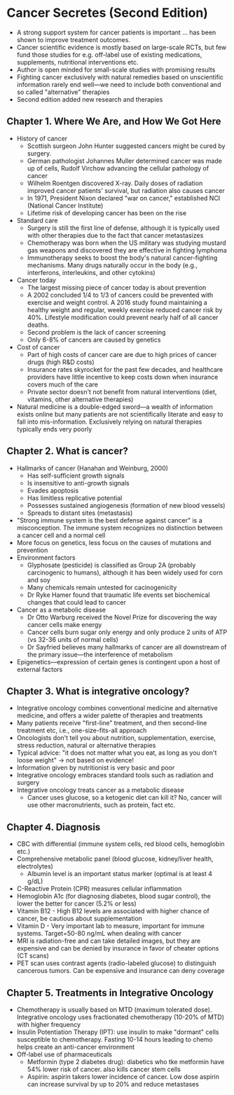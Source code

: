 # Cancer Secretes (Second Edition)

* A strong support system for cancer patients is important ... has been shown to improve treatment outcomes.
* Cancer scientific evidence is mostly based on large-scale RCTs, but few fund those studies for e.g. off-label use of existing medications, supplements, nutritional interventions etc.
* Author is open minded for small-scale studies with promising results
* Fighting cancer exclusively with natural remedies based on unscientific information rarely end well—we need to include both conventional and so called "alternative" therapies
* Second edition added new research and therapies

## Chapter 1. Where We Are, and How We Got Here

* History of cancer
    * Scottish surgeon John Hunter suggested cancers might be cured by surgery.
    * German pathologist Johannes Muller determined cancer was made up of cells, Rudolf Virchow advancing the cellular pathology of cancer
    * Wilhelm Roentgen discovered X-ray. Daily doses of radiation improved cancer patients' survival, but radiation also causes cancer
    * In 1971, President Nixon declared "war on cancer," established NCI (National Cancer Institute)
    * Lifetime risk of developing cancer has been on the rise
* Standard care
    * Surgery is still the first line of defense, although it is typically used with other therapies due to the fact that cancer metastasizes
    * Chemotherapy was born when the US military was studying mustard gas weapons and discovered they are effective in fighting lymphoma
    * Immunotherapy seeks to boost the body's natural cancer-fighting mechanisms. Many drugs naturally occur in the body (e.g., interferons, interleukins, and other cytokins)
* Cancer today
    * The largest missing piece of cancer today is about prevention
    * A 2002 concluded 1/4 to 1/3 of cancers could be prevented with exercise and weight control. A 2016 study found maintaining a healthy weight and regular, weekly exercise reduced cancer risk by 40%. Lifestyle modification could prevent nearly half of all cancer deaths.
    * Second problem is the lack of cancer screening
    * Only 6-8% of cancers are caused by genetics
* Cost of cancer
    * Part of high costs of cancer care are due to high prices of cancer drugs (high R&D costs)
    * Insurance rates skyrocket for the past few decades, and healthcare providers have little incentive to keep costs down when insurance covers much of the care
    * Private sector doesn't not benefit from natural interventions (diet, vitamins, other alternative therapies)
* Natural medicine is a double-edged sword—a wealth of information exists online but many patients are not scientifically literate and easy to fall into mis-information. Exclusively relying on natural therapies typically ends very poorly

## Chapter 2. What is cancer?

* Hallmarks of cancer (Hanahan and Weinburg, 2000)
    * Has self-sufficient growth signals
    * Is insensitive to anti-growth signals
    * Evades apoptosis
    * Has limitless replicative potential
    * Possesses sustained angiogenesis (formation of new blood vessels)
    * Spreads to distant sites (metastasis)
* "Strong immune system is the best defense against cancer" is a misconception. The immune system recognizes no distinction between a cancer cell and a normal cell
* More focus on genetics, less focus on the causes of mutations and prevention
* Environment factors
    * Glyphosate (pesticide) is classified as Group 2A (probably carcinogenic to humans), although it has been widely used for corn and soy
    * Many chemicals remain untested for cacinogenicity
    * Dr Ryke Hamer found that traumatic life events set biochemical changes that could lead to cancer
* Cancer as a metabolic disease
    * Dr Otto Warburg received the Novel Prize for discovering the way cancer cells make energy
    * Cancer cells burn sugar only energy and only produce 2 units of ATP (vs 32-36 units of normal cells)
    * Dr Sayfried believes many hallmarks of cancer are all downstream of the primary issue—the interference of metabolism
* Epigenetics—expression of certain genes is contingent upon a host of external factors

## Chapter 3. What is integrative oncology?

* Integrative oncology combines conventional medicine and alternative medicine, and offers a wider palette of therapies and treatments
* Many patients receive "first-line" treatment, and then second-line treatment etc, i.e., one-size-fits-all approach
* Oncologists don't tell you about nutrition, supplementation, exercise, stress reduction, natural or alternative therapies
* Typical advice: "it does not matter what you eat, as long as you don't loose weight" -> not based on evidence!
* Information given by nutritionist is very basic and poor
* Integrative oncology embraces standard tools such as radiation and surgery
* Integrative oncology treats cancer as a metabolic disease
    * Cancer uses glucose, so a ketogenic diet can kill it? No, cancer will use other macronutrients, such as protein, fact etc.

## Chapter 4. Diagnosis

* CBC with differential (immune system cells, red blood cells, hemoglobin etc.)
* Comprehensive metabolic panel (blood glucose, kidney/liver health, electrolytes)
    * Albumin level is an important status marker (optimal is at least 4 g/dL)
* C-Reactive Protein (CPR) measures cellular inflammation
* Hemoglobin A1c (for diagnosing diabetes, blood sugar control), the lower the better for cancer (5.2% or less)
* Vitamin B12 - High B12 levels are associated with higher chance of cancer, be cautious about supplementation
* Vitamin D - Very important lab to measure, important for immune systems. Target=50-80 ng/mL when dealing with cancer
* MRI is radiation-free and can take detailed images, but they are expensive and can be denied by insurance in favor of cheater options (CT scans)
* PET scan uses contrast agents (radio-labeled glucose) to distinguish cancerous tumors. Can be expensive and insurance can deny coverage

## Chapter 5. Treatments in Integrative Oncology

* Chemotherapy is usually based on MTD (maximum tolerated dose). Integrative oncology uses fractionated chemotherapy (10-20% of MTD) with higher frequency
* Insulin Potentiation Therapy (IPT): use insulin to make "dormant" cells susceptible to chemotherapy. Fasting 10-14 hours leading to chemo helps create an anti-cancer environment
* Off-label use of pharmaceuticals
    * Metformin (type 2 diabetes drug): diabetics who tke metformin have 54% lower risk of cancer. also kills cancer stem cells
    * Aspirin: aspirin takers lower incidence of cancer. Low dose aspirin can increase survival by up to 20% and reduce metastases
